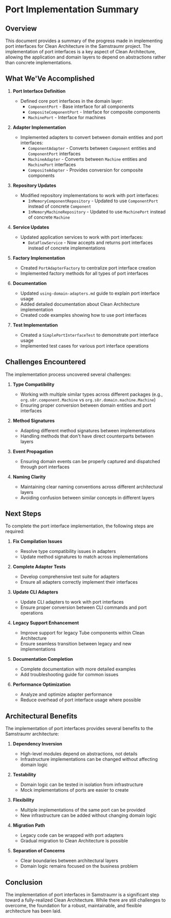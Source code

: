 # Port Implementation Summary

## Overview

This document provides a summary of the progress made in implementing port interfaces for Clean Architecture in the Samstraumr project. The implementation of port interfaces is a key aspect of Clean Architecture, allowing the application and domain layers to depend on abstractions rather than concrete implementations.

## What We'Ve Accomplished

1. **Port Interface Definition**
   - Defined core port interfaces in the domain layer:
     - `ComponentPort` - Base interface for all components
     - `CompositeComponentPort` - Interface for composite components
     - `MachinePort` - Interface for machines

2. **Adapter Implementation**
   - Implemented adapters to convert between domain entities and port interfaces:
     - `ComponentAdapter` - Converts between `Component` entities and `ComponentPort` interfaces
     - `MachineAdapter` - Converts between `Machine` entities and `MachinePort` interfaces
     - `CompositeAdapter` - Provides conversion for composite components

3. **Repository Updates**
   - Modified repository implementations to work with port interfaces:
     - `InMemoryComponentRepository` - Updated to use `ComponentPort` instead of concrete `Component`
     - `InMemoryMachineRepository` - Updated to use `MachinePort` instead of concrete `Machine`

4. **Service Updates**
   - Updated application services to work with port interfaces:
     - `DataFlowService` - Now accepts and returns port interfaces instead of concrete implementations

5. **Factory Implementation**
   - Created `PortAdapterFactory` to centralize port interface creation
   - Implemented factory methods for all types of port interfaces

6. **Documentation**
   - Updated `using-domain-adapters.md` guide to explain port interface usage
   - Added detailed documentation about Clean Architecture implementation
   - Created code examples showing how to use port interfaces

7. **Test Implementation**
   - Created a `SimplePortInterfaceTest` to demonstrate port interface usage
   - Implemented test cases for various port interface operations

## Challenges Encountered

The implementation process uncovered several challenges:

1. **Type Compatibility**
   - Working with multiple similar types across different packages (e.g., `org.s8r.component.Machine` vs `org.s8r.domain.machine.Machine`)
   - Ensuring proper conversion between domain entities and port interfaces

2. **Method Signatures**
   - Adapting different method signatures between implementations
   - Handling methods that don't have direct counterparts between layers

3. **Event Propagation**
   - Ensuring domain events can be properly captured and dispatched through port interfaces

4. **Naming Clarity**
   - Maintaining clear naming conventions across different architectural layers
   - Avoiding confusion between similar concepts in different layers

## Next Steps

To complete the port interface implementation, the following steps are required:

1. **Fix Compilation Issues**
   - Resolve type compatibility issues in adapters
   - Update method signatures to match across implementations

2. **Complete Adapter Tests**
   - Develop comprehensive test suite for adapters
   - Ensure all adapters correctly implement their interfaces

3. **Update CLI Adapters**
   - Update CLI adapters to work with port interfaces
   - Ensure proper conversion between CLI commands and port operations

4. **Legacy Support Enhancement**
   - Improve support for legacy Tube components within Clean Architecture
   - Ensure seamless transition between legacy and new implementations

5. **Documentation Completion**
   - Complete documentation with more detailed examples
   - Add troubleshooting guide for common issues

6. **Performance Optimization**
   - Analyze and optimize adapter performance
   - Reduce overhead of port interface usage where possible

## Architectural Benefits

The implementation of port interfaces provides several benefits to the Samstraumr architecture:

1. **Dependency Inversion**
   - High-level modules depend on abstractions, not details
   - Infrastructure implementations can be changed without affecting domain logic

2. **Testability**
   - Domain logic can be tested in isolation from infrastructure
   - Mock implementations of ports are easier to create

3. **Flexibility**
   - Multiple implementations of the same port can be provided
   - New infrastructure can be added without changing domain logic

4. **Migration Path**
   - Legacy code can be wrapped with port adapters
   - Gradual migration to Clean Architecture is possible

5. **Separation of Concerns**
   - Clear boundaries between architectural layers
   - Domain logic remains focused on the business problem

## Conclusion

The implementation of port interfaces in Samstraumr is a significant step toward a fully-realized Clean Architecture. While there are still challenges to overcome, the foundation for a robust, maintainable, and flexible architecture has been laid.

